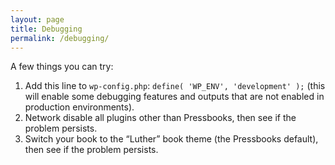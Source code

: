 ```yaml
---
layout: page
title: Debugging
permalink: /debugging/
---
```


A few things you can try:

1. Add this line to `wp-config.php`: `define( 'WP_ENV', 'development' );` (this will enable some debugging features and outputs that are not enabled in production environments).
2. Network disable all plugins other than Pressbooks, then see if the problem persists.
3. Switch your book to the “Luther” book theme (the Pressbooks default), then see if the problem persists.
